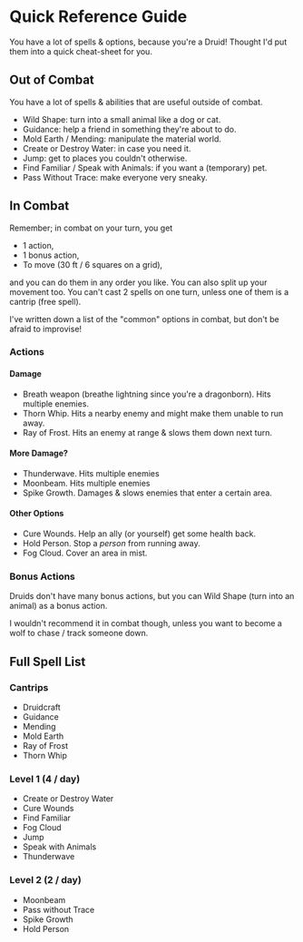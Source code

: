 # Quick Reference Guide

You have a lot of spells & options, because you're a Druid!
Thought I'd put them into a quick cheat-sheet for you.

## Out of Combat

You have a lot of spells & abilities that are useful outside of combat.

- Wild Shape: turn into a small animal like a dog or cat.
- Guidance: help a friend in something they're about to do.
- Mold Earth / Mending: manipulate the material world.
- Create or Destroy Water: in case you need it.
- Jump: get to places you couldn't otherwise.
- Find Familiar / Speak with Animals: if you want a (temporary) pet.
- Pass Without Trace: make everyone very sneaky.

## In Combat

Remember; in combat on your turn, you get

- 1 action,
- 1 bonus action,
- To move (30 ft / 6 squares on a grid),

and you can do them in any order you like.
You can also split up your movement too.
You can't cast 2 spells on one turn, unless one of them is a cantrip (free spell).

I've written down a list of the "common" options in combat, but don't be afraid to improvise!

### Actions

#### Damage

- Breath weapon (breathe lightning since you're a dragonborn). Hits multiple enemies.
- Thorn Whip. Hits a nearby enemy and might make them unable to run away.
- Ray of Frost. Hits an enemy at range & slows them down next turn.

#### More Damage?

- Thunderwave. Hits multiple enemies
- Moonbeam. Hits multiple enemies
- Spike Growth. Damages & slows enemies that enter a certain area.

#### Other Options

- Cure Wounds. Help an ally (or yourself) get some health back.
- Hold Person. Stop a _person_ from running away.
- Fog Cloud. Cover an area in mist.

### Bonus Actions

Druids don't have many bonus actions, but you can Wild Shape (turn into an animal) as a bonus action.

I wouldn't recommend it in combat though, unless you want to become a wolf to chase / track someone down.

## Full Spell List

### Cantrips

- Druidcraft
- Guidance
- Mending
- Mold Earth
- Ray of Frost
- Thorn Whip

### Level 1 (4 / day)

- Create or Destroy Water
- Cure Wounds
- Find Familiar
- Fog Cloud
- Jump
- Speak with Animals
- Thunderwave

### Level 2 (2 / day)

- Moonbeam
- Pass without Trace
- Spike Growth
- Hold Person
